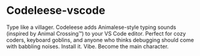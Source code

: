 # Codeleese-vscode
Type like a villager. Codeleese adds Animalese-style typing sounds (inspired by Animal Crossing™) to your VS Code editor. Perfect for cozy coders, keyboard goblins, and anyone who thinks debugging should come with babbling noises. Install it. Vibe. Become the main character.
